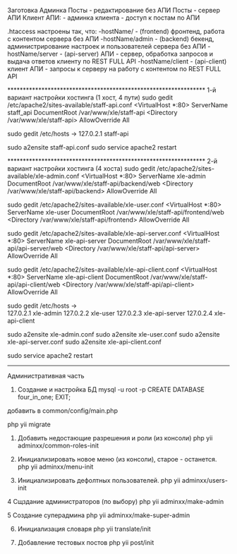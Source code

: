 Заготовка
Админка
Посты - редактирование без АПИ
Посты - сервер АПИ
Клиент АПИ:
    - админка клиента
    - доступ к постам по АПИ


.htaccess настроены так, что:
-hostName/ - (frontend) фронтенд, работа с контентом сервера без АПИ
-hostName/admin - (backend) бекенд, администрирование настроек и пользователей сервера без АПИ
-hostName/server - (api-server) АПИ - сервер, обработка запросов и выдача ответов клиенту по REST FULL API
-hostName/client - (api-client) клиент АПИ - запросы к серверу на работу с контентом по REST FULL API


**************************************************************** 1-й вариант настройки хостинга (1 хост, 4 пути)
sudo gedit /etc/apache2/sites-available/staff-api.conf
<VirtualHost *:80>
    ServerName staff_api
    DocumentRoot /var/www/xle/staff-api
    <Directory /var/www/xle/staff-api>
        AllowOverride All
    </Directory>
</VirtualHost>

sudo gedit /etc/hosts
->   127.0.2.1       staff-api

sudo a2ensite staff-api.conf
sudo service apache2 restart

**************************************************************** 2-й вариант настройки хостинга (4 хостa)
sudo gedit /etc/apache2/sites-available/xle-admin.conf
<VirtualHost *:80>
    ServerName xle-admin
    DocumentRoot /var/www/xle/staff-api/backend/web
    <Directory /var/www/xle/staff-api/backend>
        AllowOverride All
    </Directory>
</VirtualHost>

sudo gedit /etc/apache2/sites-available/xle-user.conf
<VirtualHost *:80>
    ServerName xle-user
    DocumentRoot /var/www/xle/staff-api/frontend/web
    <Directory /var/www/xle/staff-api/frontend>
        AllowOverride All
    </Directory>
</VirtualHost>

sudo gedit /etc/apache2/sites-available/xle-api-server.conf
<VirtualHost *:80>
    ServerName xle-api-server
    DocumentRoot /var/www/xle/staff-api/api-server/web
    <Directory /var/www/xle/staff-api/api-server>
        AllowOverride All
    </Directory>
</VirtualHost>

sudo gedit /etc/apache2/sites-available/xle-api-client.conf
<VirtualHost *:80>
    ServerName xle-api-client
    DocumentRoot /var/www/xle/staff-api/api-client/web
    <Directory /var/www/xle/staff-api/api-client>
        AllowOverride All
    </Directory>
</VirtualHost>

sudo gedit /etc/hosts
->  
 127.0.2.1       xle-admin
 127.0.2.2       xle-user
 127.0.2.3       xle-api-server
 127.0.2.4       xle-api-client

sudo a2ensite xle-admin.conf
sudo a2ensite xle-user.conf
sudo a2ensite xle-api-server.conf
sudo a2ensite xle-api-client.conf

sudo service apache2 restart
*****************************************************************************************
Административная часть

1. Создание и настройка БД
mysql -u root -p
CREATE DATABASE four_in_one;
EXIT;

добавить в common/config/main.php

php yii migrate

1. Добавить недостающие разрешения и роли (из консоли)
   php yii adminxx/common-roles-init

2. Инициализировать новое меню (из консоли), старое - останется.
   php yii adminxx/menu-init

3. Инициализировать дефолтных пользователей.
   php yii adminxx/users-init

4 Сщздание администраторов (по выбору)
   php yii adminxx/make-admin

5 Создание суперадмина
   php yii adminxx/make-super-admin
   
6. Инициализация словаря
   php yii translate/init

7. Добавление тестовых постов
   php yii post/init
